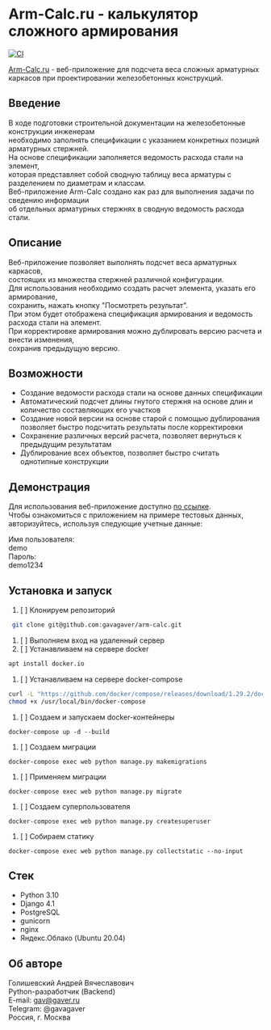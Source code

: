 # Arm-Calc.ru - калькулятор сложного армирования
[![CI](https://github.com/gavagaver/arm-calc/actions/workflows/build_and_tests.yml/badge.svg?branch=main)](https://github.com/gavagaver/arm-calc/actions/workflows/build_and_tests.yml)

[Arm-Calc.ru](http://arm-calc.ru) - веб-приложение для подсчета веса сложных арматурных каркасов 
при проектировании железобетонных конструкций. 

## Введение
В ходе подготовки строительной документации на железобетонные конструкции инженерам  
необходимо заполнять спецификации с указанием конкретных позиций арматурных стержней.  
На основе спецификации заполняется ведомость расхода стали на элемент,  
которая представляет собой сводную таблицу веса арматуры с разделением по диаметрам и классам.  
Веб-приложение Arm-Calc создано как раз для выполнения задачи по сведению информации  
об отдельных арматурных стержнях в сводную ведомость расхода стали.  

## Описание
Веб-приложение позволяет выполнять подсчет веса арматурных каркасов,  
состоящих из множества стержней различной конфигурации.  
Для использования необходимо создать расчет элемента, указать его армирование,  
сохранить, нажать кнопку "Посмотреть результат".  
При этом будет отображена спецификация армирования и ведомость расхода стали на элемент.  
При корректировке армирования можно дублировать версию расчета и внести изменения,  
сохранив предыдущую версию.  

## Возможности
- Создание ведомости расхода стали на основе данных спецификации
- Автоматический подсчет длины гнутого стержня на основе длин и количество составляющих его участков
- Создание новой версии на основе старой с помощью дублирования позволяет быстро подсчитать результаты после корректировки 
- Сохранение различных версий расчета, позволяет вернуться к предыдущим результатам
- Дублирование всех объектов, позволяет быстро считать однотипные конструкции

## Демонстрация
Для использования веб-приложение доступно [по ссылке](http://arm-calc.ru).  
Чтобы ознакомиться с приложением на примере тестовых данных,  
авторизуйтесь, используя следующие учетные данные:  

Имя пользователя:  
demo  
Пароль:  
demo1234  

## Установка и запуск
1. [ ] Клонируем репозиторий 
```bash
 git clone git@github.com:gavagaver/arm-calc.git 
```
1. [ ] Выполняем вход на удаленный сервер
2. [ ] Устанавливаем на сервере docker
```bash
apt install docker.io 
```
1. [ ] Устанавливаем на сервере docker-compose
```bash
curl -L "https://github.com/docker/compose/releases/download/1.29.2/docker-compose-$(uname -s)-$(uname -m)" -o /usr/local/bin/docker-compose
chmod +x /usr/local/bin/docker-compose
```
1. [ ] Создаем и запускаем docker-контейнеры
``` 
docker-compose up -d --build 
```
1. [ ] Создаем миграции
``` 
docker-compose exec web python manage.py makemigrations 
```
1. [ ] Применяем миграции
``` 
docker-compose exec web python manage.py migrate 
``` 
1. [ ] Создаем суперпользователя
``` 
docker-compose exec web python manage.py createsuperuser 
``` 
1. [ ] Собираем статику
``` 
docker-compose exec web python manage.py collectstatic --no-input 
``` 

## Стек
- Python 3.10
- Django 4.1
- PostgreSQL
- gunicorn
- nginx
- Яндекс.Облако (Ubuntu 20.04)

## Об авторе
Голишевский Андрей Вячеславович  
Python-разработчик (Backend)  
E-mail: gav@gaver.ru  
Telegram: @gavagaver  
Россия, г. Москва  
